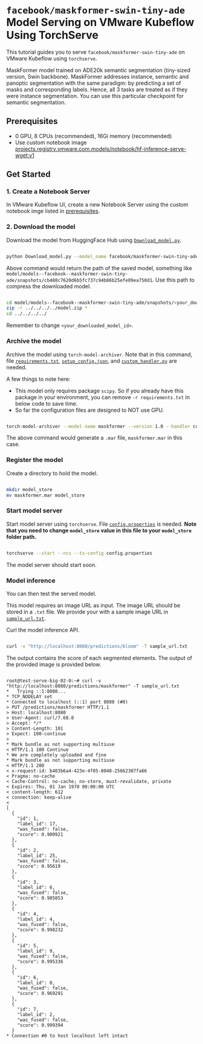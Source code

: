 # `facebook/maskformer-swin-tiny-ade` Model Serving on VMware Kubeflow Using TorchServe

This tutorial guides you to serve `facebook/maskformer-swin-tiny-ade` on VMware Kubeflow using `torchserve`.

MaskFormer model trained on ADE20k semantic segmentation (tiny-sized version, Swin backbone). MaskFormer addresses instance, semantic and panoptic segmentation with the same paradigm: by predicting a set of masks and corresponding labels. Hence, all 3 tasks are treated as if they were instance segmentation. You can use this particular checkpoint for semantic segmentation. 

## Prerequisites

- 0 GPU, 8 CPUs (recommended), 16Gi memory (recommended)
- Use custom notebook image [projects.registry.vmware.com.models/notebook/hf-inference-serve-wget:v1](https://projects.registry.vmware.com/harbor/projects/46787/repositories/notebook%2Fhf-inference-serve-wget/artifacts-tab)

## Get Started

### 1. Create a Notebook Server

In VMware Kubeflow UI, create a new Notebook Server using the custom notebook imge listed in [prerequisites](#prerequisites).

### 2. Download the model

Download the model from HuggingFace Hub using [`Download_model.py`](./Download_model.py).

```bash

python Download_model.py --model_name facebook/maskformer-swin-tiny-ade

```

Above command would return the path of the saved model, something like `model/models--facebook--maskformer-swin-tiny-ade/snapshots/cb488c7620d6b5fc737c94b86b25efe09ea750d1`. Use this path to compress the downloaded model.

```bash

cd model/models--facebook--maskformer-swin-tiny-ade/snapshots/<your_downloaded_model_id>
zip -r ../../../../model.zip *
cd ../../../../

```

Remember to change `<your_downloaded_model_id>`.

### Archive the model

Archive the model using `torch-model-archiver`. Note that in this command, file [`requirements.txt`](./requirements.txt), [`setup_config.json`](./setup_config.json), and [`custom_handler.py`](./custom_handler.py) are needed.

A few things to note here:

- This model only requires package `scipy`. So if you already have this package in your environment, you can remove `-r requirements.txt` in below code to save time.
- So far the configuration files are designed to NOT use GPU.

```bash

torch-model-archiver --model-name maskformer --version 1.0 --handler custom_handler.py --extra-files model.zip,setup_config.json -r requirements.txt

```

The above command would generate a `.mar` file, `maskformer.mar` in this case.

### Register the model

Create a directory to hold the model.

```bash

mkdir model_store
mv maskformer.mar model_store

```

### Start model server

Start model server using `torchserve`. File [`config.properties`](./config.properties) is needed. **Note that you need to change `model_store` value in this file to your `model_store` folder path.**

```bash

torchserve --start --ncs --ts-config config.properties

```

The model server should start soon.

### Model inference

You can then test the served model.

This model requires an image URL as input. The image URL should be stored in a `.txt` file. We provide your with a sample image URL in [`sample_url.txt`](./sample_url.txt).

Curl the model inference API.

```bash

curl -v "http://localhost:8080/predictions/bloom" -T sample_url.txt

```

The output contains the score of each segmented elements. The output of the provided image is provided below.

```text

root@test-serve-big-02-0:~# curl -v "http://localhost:8080/predictions/maskformer" -T sample_url.txt
*   Trying ::1:8080...
* TCP_NODELAY set
* Connected to localhost (::1) port 8080 (#0)
> PUT /predictions/maskformer HTTP/1.1
> Host: localhost:8080
> User-Agent: curl/7.68.0
> Accept: */*
> Content-Length: 101
> Expect: 100-continue
> 
* Mark bundle as not supporting multiuse
< HTTP/1.1 100 Continue
* We are completely uploaded and fine
* Mark bundle as not supporting multiuse
< HTTP/1.1 200 
< x-request-id: b403b6a4-423e-4f05-8048-25662307fa66
< Pragma: no-cache
< Cache-Control: no-cache; no-store, must-revalidate, private
< Expires: Thu, 01 Jan 1970 00:00:00 UTC
< content-length: 612
< connection: keep-alive
< 
[
  {
    "id": 1,
    "label_id": 17,
    "was_fused": false,
    "score": 0.900921
  },
  {
    "id": 2,
    "label_id": 25,
    "was_fused": false,
    "score": 0.95619
  },
  {
    "id": 3,
    "label_id": 6,
    "was_fused": false,
    "score": 0.985853
  },
  {
    "id": 4,
    "label_id": 4,
    "was_fused": false,
    "score": 0.998232
  },
  {
    "id": 5,
    "label_id": 9,
    "was_fused": false,
    "score": 0.995336
  },
  {
    "id": 6,
    "label_id": 0,
    "was_fused": false,
    "score": 0.969291
  },
  {
    "id": 7,
    "label_id": 2,
    "was_fused": false,
    "score": 0.999394
  }
* Connection #0 to host localhost left intact

```


